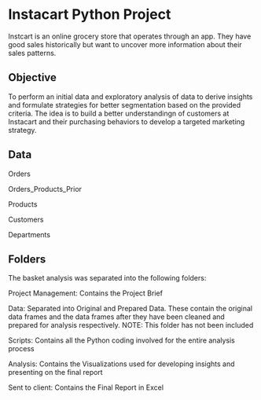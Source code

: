 # Instacart Python Project

Instcart is an online grocery store that operates through an app. They have good sales historically but want to uncover more information about their sales patterns.

## Objective

To perform an initial data and exploratory analysis of data to derive insights and formulate strategies for better segmentation based on the provided criteria. The idea is to build a better understandingn of customers at Instacart and their purchasing behaviors to develop a targeted marketing strategy.

## Data

Orders

Orders_Products_Prior

Products

Customers

Departments

## Folders

The basket analysis was separated into the following folders:

Project Management: Contains the Project Brief

Data: Separated into Original and Prepared Data. These contain the original data frames and the data frames after they have been cleaned and prepared for analysis respectively. NOTE: This folder has not been included 

Scripts: Contains all the Python coding involved for the entire analysis process

Analysis: Contains the Visualizations used for developing insights and presenting on the final report

Sent to client: Contains the Final Report in Excel
